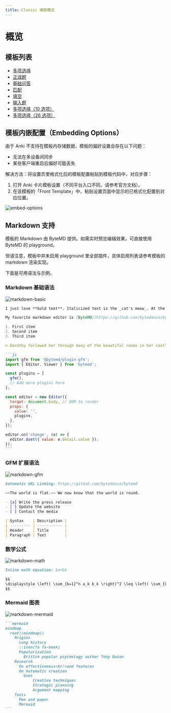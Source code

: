 ```yaml
---
title: Classic 模板概览
---
```


# 概览

## 模板列表

- [多项选择](/zh/templates/classic/mcq)
- [正误题](/zh/templates/classic/tf)
- [基础问答](/zh/templates/classic/basic)
- [匹配](/zh/templates/classic/match)
- [填空](/zh/templates/classic/cloze)
- [输入题](/zh/templates/classic/input)
- [多项选择（10 选项）](/zh/templates/classic/mcq_10)
- [多项选择（26 选项）](/zh/templates/classic/mcq_26)

## 模板内嵌配置（Embedding Options）

由于 Anki 不支持在模板内存储数据，模板的偏好设置会存在以下问题：

- 无法在多设备间同步
- 某些客户端重启后偏好可能丢失

解决方法：将设置页里格式化后的模板配置粘贴到模板代码中，对应步骤：

1. 打开 Anki 卡片模板设置（不同平台入口不同，请参考官方文档）。
2. 在该模板的「Front Template」中，粘贴设置页面中显示的已格式化配置到对应位置。

![embed-options](../../../assets/classic/embed-options.png)

<a id="markdown-support"></a>

## Markdown 支持

模板的 Markdown 由 ByteMD 提供。如需实时预览编辑效果，可直接使用 ByteMD 的 playground。

但请注意，模板中并未启用 playground 里全部插件，具体启用列表请参考模板的 markdown 渲染实现。

下面是可用语法与示例。

### Markdown 基础语法

![markdown-basic](../../../assets/classic/markdown-basic.png)

````markdown
I just love **bold text**. Italicized text is the _cat's meow_. At the command prompt, type `nano`.

My favorite markdown editor is [ByteMD](https://github.com/bytedance/bytemd).

1. First item
2. Second item
3. Third item

> Dorothy followed her through many of the beautiful rooms in her castle.

```js
import gfm from '@bytemd/plugin-gfm';
import { Editor, Viewer } from 'bytemd';

const plugins = [
  gfm(),
  // Add more plugins here
];

const editor = new Editor({
  target: document.body, // DOM to render
  props: {
    value: '',
    plugins,
  },
});

editor.on('change', (e) => {
  editor.$set({ value: e.detail.value });
});
```
````

### GFM 扩展语法

![markdown-gfm](../../../assets/classic/markdown-gfm.png)

```markdown
Automatic URL Linking: https://github.com/bytedance/bytemd

~~The world is flat.~~ We now know that the world is round.

- [x] Write the press release
- [ ] Update the website
- [ ] Contact the media

| Syntax    | Description |
| --------- | ----------- |
| Header    | Title       |
| Paragraph | Text        |
```

### 数学公式

![markdown-math](../../../assets/classic/markdown-math.png)

```markdown
Inline math equation: $a+b$

$$
\displaystyle \left( \sum_{k=1}^n a_k b_k \right)^2 \leq \left( \sum_{k=1}^n a_k^2 \right) \left( \sum_{k=1}^n b_k^2 \right)
$$
```

### Mermaid 图表

![markdown-mermaid](../../../assets/classic/markdown-mermaid.png)

````markdown
```mermaid
mindmap
  root((mindmap))
    Origins
      Long history
      ::icon(fa fa-book)
      Popularisation
        British popular psychology author Tony Buzan
    Research
      On effectiveness<br/>and features
      On Automatic creation
        Uses
            Creative techniques
            Strategic planning
            Argument mapping
    Tools
      Pen and paper
      Mermaid
```
````

<!--@include: @/parts/feedback-zh.md -->
